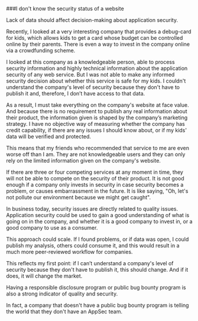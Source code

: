 ###I don't know the security status of a website

Lack of data should affect decision-making about application security.

Recently, I looked at a very interesting company that provides a debug-card for kids, which allows kids to get a card whose budget can be controlled online by their parents. There is even a way to invest in the company online via a crowdfunding scheme.

I looked at this company as a knowledgeable person, able to process security information and highly technical information about the application security of any web service. But I was not able to make any informed security decision about whether this service is safe for my kids. I couldn't understand the company's level of security because they don't have to publish it and, therefore, I don’t have access to that data.

As a result, I must take everything on the company's website at face value. And because there is no requirement to publish any real information about their product, the information given is shaped by the company’s marketing strategy. I have no objective way of measuring whether the company has credit capability, if there are any issues I should know about, or if my kids' data will be verified and protected.

This means that my friends who recommended that service to me are even worse off than I am. They are not knowledgeable users and they can only rely on the limited information given on the company's website.

If there are three or four competing services at any moment in time, they will not be able to compete on the security of their product. It is not good enough if a company only invests in security in case security becomes a problem, or causes embarrassment in the future.  It is like saying, "Oh, let's not pollute our environment because we might get caught".  

In business today, security issues are directly related to quality issues. Application security could be used to gain a good understanding of what is going on in the company, and whether it is a good company to invest in, or a good company to use as a consumer.

This approach could scale. If I found problems, or if data was open, I could publish my analysis, others could consume it, and this would result in a much more peer-reviewed workflow for companies.

This reflects my first point:  if I can’t understand a company's level of security because they don't have to publish it, this should change. And if it does, it will change the market.

Having a responsible disclosure program or public bug bounty program is also a strong indicator of quality and security.

In fact, a company that doesn't have a public bug bounty program is telling the world that they don't have an AppSec team.
